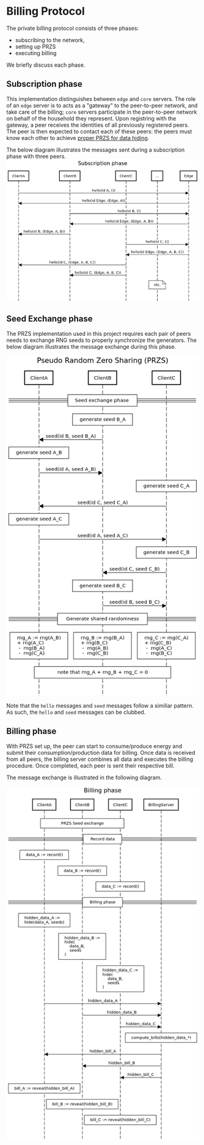 # Billing Protocol
The private billing protocol consists of three phases:
- subscribing to the network,
- setting up PRZS
- executing billing

We briefly discuss each phase.

## Subscription phase
This implementation distinguishes between `edge` and `core` servers.
The role of an `edge` server is to acts as a "gateway" to the peer-to-peer network, and take care of the billing; `core` servers participate in the peer-to-peer network on behalf of the household they represent.
Upon registring with the gateway, a peer receives the identities of all previously registered peers.
The peer is then expected to contact each of these peers: the peers must know each other to achieve [proper PRZS for data hiding](./protocol.md).

The below diagram illustrates the messages sent during a subscription phase with three peers.
![Subscription phase message exchange](figures/subscription_phase.png)

## Seed Exchange phase
The PRZS implementation used in this project requires each pair of peers needs to exchange RNG seeds to properly synchronize the generators.
The below diagram illustrates the message exchange during this phase.

![Seed exchange phase message exchange](figures/seed_exchange_phase.png)

Note that the `hello` messages and `seed` messages follow a similiar pattern. As such, the `hello` and `seed` messages can be clubbed.

## Billing phase
With PRZS set up, the peer can start to consume/produce energy and submit their consumption/production data for billing.
Once data is received from all peers, the billing server combines all data and executes the billing procedure.
Once completed, each peer is sent their respective bill.

The message exchange is illustrated in the following diagram.

![Billing phase message exchange](figures/billing_phase.png)